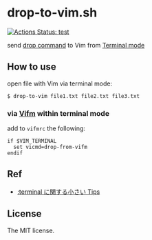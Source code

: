 # drop-to-vim.sh

[![Actions Status: test](https://github.com/sasaplus1/drop-to-vim.sh/workflows/test/badge.svg)](https://github.com/sasaplus1/drop-to-vim.sh/actions?query=workflow%3A"test")

send [drop command](https://vim-jp.org/vimdoc-en/terminal.html#terminal-api) to Vim from [Terminal mode](https://vim-jp.org/vimdoc-en/terminal.html)

## How to use

open file with Vim via terminal mode:

```console
$ drop-to-vim file1.txt file2.txt file3.txt
```

### via [Vifm](https://vifm.info/) within terminal mode

add to `vifmrc` the following:

```vim
if $VIM_TERMINAL
  set vicmd=drop-from-vifm
endif
```

## Ref

- [:terminal に関する小さい Tips](https://qiita.com/mattn/items/e99e5dc7c4054ba25e7d)

## License

The MIT license.
